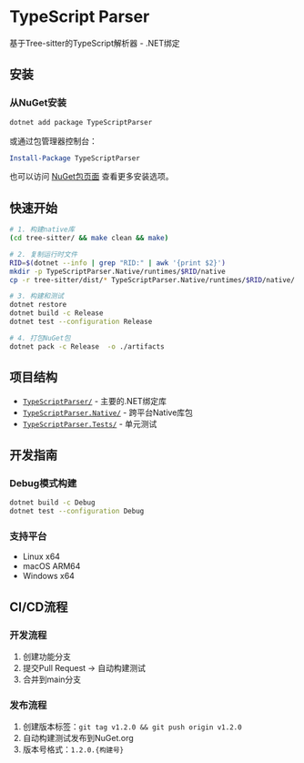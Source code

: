 # TypeScript Parser

基于Tree-sitter的TypeScript解析器 - .NET绑定

## 安装

### 从NuGet安装

```bash
dotnet add package TypeScriptParser
```

或通过包管理器控制台：

```powershell
Install-Package TypeScriptParser
```

也可以访问 [NuGet包页面](https://www.nuget.org/packages/TypeScriptParser) 查看更多安装选项。

## 快速开始

```bash
# 1. 构建native库
(cd tree-sitter/ && make clean && make)

# 2. 复制运行时文件
RID=$(dotnet --info | grep "RID:" | awk '{print $2}')
mkdir -p TypeScriptParser.Native/runtimes/$RID/native
cp -r tree-sitter/dist/* TypeScriptParser.Native/runtimes/$RID/native/

# 3. 构建和测试
dotnet restore
dotnet build -c Release
dotnet test --configuration Release 

# 4. 打包NuGet包
dotnet pack -c Release  -o ./artifacts
```

## 项目结构

- [`TypeScriptParser/`](TypeScriptParser/) - 主要的.NET绑定库
- [`TypeScriptParser.Native/`](TypeScriptParser.Native/) - 跨平台Native库包
- [`TypeScriptParser.Tests/`](TypeScriptParser.Tests/) - 单元测试

## 开发指南

### Debug模式构建
```bash
dotnet build -c Debug
dotnet test --configuration Debug 
```

### 支持平台
- Linux x64
- macOS ARM64  
- Windows x64

## CI/CD流程

### 开发流程
1. 创建功能分支
2. 提交Pull Request → 自动构建测试
3. 合并到main分支

### 发布流程
1. 创建版本标签：`git tag v1.2.0 && git push origin v1.2.0`
2. 自动构建测试发布到NuGet.org
3. 版本号格式：`1.2.0.{构建号}`
